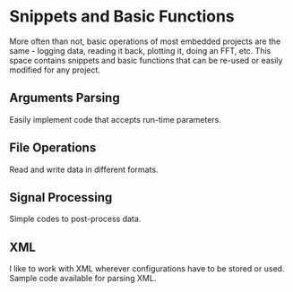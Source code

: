 # Snippets and Basic Functions

More often than not, basic operations of most embedded projects are the same - logging data, reading it back, plotting it, doing an FFT, etc.
This space contains snippets and basic functions that can be re-used or easily modified for any project.

## Arguments Parsing

Easily implement code that accepts run-time parameters.

## File Operations

Read and write data in different formats.

## Signal Processing

Simple codes to post-process data.

## XML

I like to work with XML wherever configurations have to be stored or used. Sample code available for parsing XML.